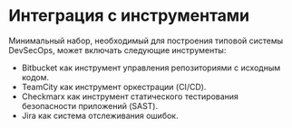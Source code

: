 # Интеграция с инструментами
Минимальный набор, необходимый для построения типовой системы DevSecOps, может включать следующие инструменты:

* Bitbucket как инструмент управления репозиториями с исходным кодом.
* TeamCity как инструмент оркестрации (CI/CD).
* Checkmarx как инструмент статического тестирования безопасности приложений (SAST).
* Jira как система отслеживания ошибок.